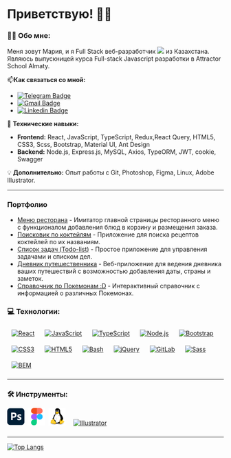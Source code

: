 
# Приветствую! 🙋‍♀️
### :woman_technologist: Обо мне:

Меня зовут Мария, и я Full Stack веб-разработчик <img src="https://media.giphy.com/media/WUlplcMpOCEmTGBtBW/giphy.gif" width="30"> из Казахстана.
Являюсь выпускницей курса Full-stack Javascript разработки в Attractor School Almaty.

 📫**Как связаться со мной:**
 - [![Telegram Badge](https://img.shields.io/badge/-telegram-blue?style=flat&logo=Telegram&logoColor=white)](https://t.me/avemaryplus)
 - [![Gmail Badge](https://img.shields.io/badge/-Gmail-red?style=flat&logo=Gmail&logoColor=white)](mailto:avemarysolt@gmail.com)
 - [![Linkedin Badge](https://img.shields.io/badge/-LinkedIn-blue?style=flat&logo=LinkedIn&logoColor=white)](mailto:avemarysolt@gmail.com)
   
🌟 **Технические навыки:**

 - **Frontend:** React, JavaScript, TypeScript, Redux,React Query,  HTML5, CSS3, Scss, Bootstrap, Material UI, Ant Design
 - **Backend:** Node.js, Express.js, MySQL, Axios, TypeORM, JWT, cookie, Swagger

💡 **Дополнительно:** Опыт работы с Git, Photoshop, Figma, Linux, Adobe Illustrator.

---
### Портфолио
 - [Меню ресторана](https://avemaryplus.github.io/restaurant_menu/) -  Имитатор главной страницы ресторанного меню с функционалом добавления блюд в корзину и размещения заказа.
 - [Поисковик по коктейлям](https://avemaryplus.github.io/cocktail-search/) - Приложение для поиска рецептов коктейлей по их названиям.
 - [Список задач (Todo-list)](https://avemaryplus.github.io/todo-list/) -  Простое приложение для управления задачами и списком дел.
 - [Дневник путешественника](https://avemaryplus.github.io/travel-diary/) - Веб-приложение для ведения дневника ваших путешествий с возможностью добавления даты, страны и заметок.
 - [Справочник по Покемонам :D](https://avemaryplus.github.io/list-pokemons/) -  Интерактивный справочник с информацией о различных Покемонах.



### 💻 Технологии:
<div>
<a href="https://reactjs.org/" target="_blank"><img style="margin: 10px" src="https://profilinator.rishav.dev/skills-assets/react-original-wordmark.svg" alt="React" height="50" /></a>  
  <a href="https://www.javascript.com/" target="_blank"><img style="margin: 10px" src="https://profilinator.rishav.dev/skills-assets/javascript-original.svg" alt="JavaScript" height="50" /></a>  
  <a href="https://www.typescriptlang.org/" target="_blank"><img style="margin: 10px" src="https://profilinator.rishav.dev/skills-assets/typescript-original.svg" alt="TypeScript" height="50" /></a>   
  <a href="https://nodejs.org/" target="_blank"><img style="margin: 10px" src="https://profilinator.rishav.dev/skills-assets/nodejs-original-wordmark.svg" alt="Node.js" height="50" /></a>  
<a href="https://getbootstrap.com/docs/3.4/javascript/" target="_blank"><img style="margin: 10px" src="https://profilinator.rishav.dev/skills-assets/bootstrap-plain.svg" alt="Bootstrap" height="50" /></a>  
<a href="https://www.w3schools.com/css/" target="_blank"><img style="margin: 10px" src="https://profilinator.rishav.dev/skills-assets/css3-original-wordmark.svg" alt="CSS3" height="50" /></a>  
<a href="https://en.wikipedia.org/wiki/HTML5" target="_blank"><img style="margin: 10px" src="https://profilinator.rishav.dev/skills-assets/html5-original-wordmark.svg" alt="HTML5" height="50" /></a>  
<a href="https://www.gnu.org/software/bash/" target="_blank"><img style="margin: 10px" src="https://profilinator.rishav.dev/skills-assets/gnu_bash-icon.svg" alt="Bash" height="50" /></a>  
<a href="https://jquery.com/" target="_blank"><img style="margin: 10px" src="https://profilinator.rishav.dev/skills-assets/jquery.png" alt="jQuery" height="50" /></a>  
<a href="https://about.gitlab.com/" target="_blank"><img style="margin: 10px" src="https://profilinator.rishav.dev/skills-assets/gitlab.svg" alt="GitLab" height="50" /></a>  
<a href="https://sass-lang.com/" target="_blank"><img style="margin: 10px" src="https://profilinator.rishav.dev/skills-assets/sass-original.svg" alt="Sass" height="50" /></a>  
<a href="http://getbem.com/" target="_blank"><img style="margin: 10px" src="https://profilinator.rishav.dev/skills-assets/bem.svg" alt="BEM" height="50" /></a>  

</div>

---

### 🛠 Инструменты:

<div>
  <img src="https://github.com/devicons/devicon/blob/master/icons/photoshop/photoshop-plain.svg" title="photoshop" alt="photoshop" width="40" height="40"/>&nbsp;
  <img src="https://github.com/devicons/devicon/blob/master/icons/figma/figma-original.svg" title="figma" alt="figma" width="40" height="40"/>&nbsp;
  <img src="https://github.com/devicons/devicon/blob/master/icons/linux/linux-original.svg" title="linux" alt="linux" width="40" height="40"/>&nbsp;
  <a href="https://www.adobe.com/in/products/illustrator.html" target="_blank"><img style="margin: 10px" src="https://profilinator.rishav.dev/skills-assets/adobe_illustrator-icon.svg" alt="Illustrator" height="50" /></a> 
</div>

---
[![Top Langs](https://github-readme-stats-sigma-five.vercel.app/api/top-langs/?username=avemaryplus&theme=tokyonight)](https://github.com/avemaryplus/github-readme-stats)
